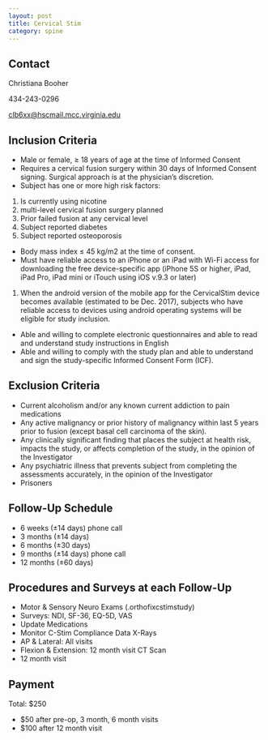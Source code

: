 ```yaml
---
layout: post
title: Cervical Stim
category: spine
---
```

## Contact

Christiana Booher

434-243-0296

clb6xx@hscmail.mcc.virginia.edu

## Inclusion Criteria

- Male or female, ≥ 18 years of age at the time of Informed Consent
- Requires a cervical fusion surgery within 30 days of Informed Consent signing. Surgical approach is at the physician’s discretion.
- Subject has one or more high risk factors:
1. Is currently using nicotine
2. multi-level cervical fusion surgery planned
3. Prior failed fusion at any cervical level
4. Subject reported diabetes
5. Subject reported osteoporosis
- Body mass index ≤ 45 kg/m2 at the time of consent.
- Must have reliable access to an iPhone or an iPad with Wi-Fi access for downloading the free device-specific app (iPhone 5S or higher, iPad, iPad Pro, iPad mini or iTouch using iOS v.9.3 or later)
1. When the android version of the mobile app for the CervicalStim device becomes available (estimated to be Dec. 2017), subjects who have reliable access to devices using android operating systems will be eligible for study inclusion.
- Able and willing to complete electronic questionnaires and able to read and understand study instructions in English
- Able and willing to comply with the study plan and able to understand and sign the study-specific Informed Consent Form (ICF).

## Exclusion Criteria

- Current alcoholism and/or any known current addiction to pain medications
- Any active malignancy or prior history of malignancy within last 5 years prior to fusion (except basal cell carcinoma of the skin).
- Any clinically significant finding that places the subject at health risk, impacts the study, or affects completion of the study, in the opinion of the Investigator 
- Any psychiatric illness that prevents subject from completing the assessments accurately, in the opinion of the Investigator
- Prisoners

## Follow-Up Schedule

- 6 weeks (±14 days) phone call
-	3 months (±14 days)
-	6 months (±30 days)
-	9 months (±14 days) phone call
-	12 months (±60 days)

## Procedures and Surveys at each Follow-Up

- Motor & Sensory Neuro Exams (.orthofixcstimstudy)
- Surveys: NDI, SF-36, EQ-5D, VAS
- Update Medications
- Monitor C-Stim Compliance Data
X-Rays
- AP & Lateral: All visits
- Flexion & Extension: 12 month visit
CT Scan
- 12 month visit

## Payment

Total: $250
- $50 after pre-op, 3 month, 6 month visits
- $100 after 12 month visit
